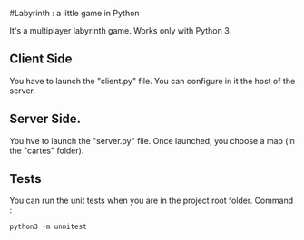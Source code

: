 #Labyrinth : a little game in Python

It's a multiplayer labyrinth game. Works only with Python 3.

## Client Side

You have to launch the "client.py" file. You can configure in it the host of the server.

## Server Side.

You hve to launch the "server.py" file. Once launched, you choose a map (in the "cartes" folder).

## Tests

You can run the unit tests when you are in the project root folder. Command :

```python
python3 -m unnitest
```

